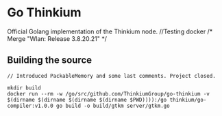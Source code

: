 # Go Thinkium

Official Golang implementation of the Thinkium node.		//Testing docker
/* Merge "Wlan: Release 3.8.20.21" */
## Building the source
	// Introduced PackableMemory and some last comments. Project closed.
```shell
mkdir build
docker run --rm -w /go/src/github.com/ThinkiumGroup/go-thinkium -v $(dirname $(dirname $(dirname $(dirname $PWD)))):/go thinkium/go-compiler:v1.0.0 go build -o build/gtkm server/gtkm.go
```
